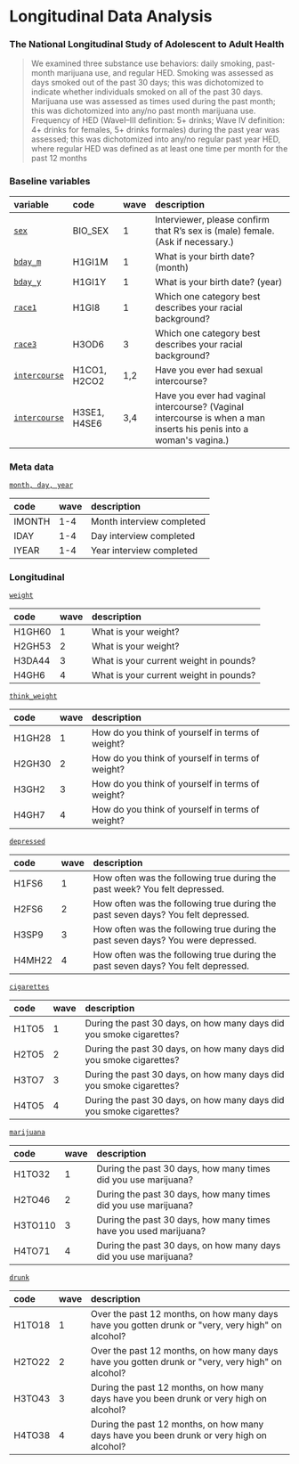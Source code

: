 # Longitudinal Data Analysis
### The National Longitudinal Study of Adolescent to Adult Health

> We examined three substance use behaviors: daily smoking, past-month marijuana use, and regular HED. Smoking was assessed as days smoked out of the past 30 days; this was dichotomized to indicate whether individuals smoked on all of the past 30 days. Marijuana use was assessed as times used during the past month; this was dichotomized into any/no past month marijuana use. Frequency of HED (WaveI–III definition: 5+ drinks; Wave IV definition: 4+ drinks for females, 5+ drinks formales) during the past year was assessed; this was dichotomized into any/no regular past year HED, where regular HED was defined as at least one time per month for the past 12 months

### Baseline variables

| variable      | code    | wave | description
| :------------ | :------ | :--  | :----------
| [`sex`](http://www.cpc.unc.edu/projects/addhealth/codebooks/ace/tool/codebookssearch?field=varname&match=contains&text=BIO_SEX) | BIO_SEX | 1    | Interviewer, please confirm that R’s sex is (male) female. (Ask if necessary.)
| [`bday_m`](http://www.cpc.unc.edu/projects/addhealth/codebooks/ace/tool/variablecollection?VariableCollectionId=2) | H1GI1M | 1    | What is your birth date? (month)
| [`bday_y`](http://www.cpc.unc.edu/projects/addhealth/codebooks/ace/tool/variablecollection?VariableCollectionId=2) | H1GI1Y | 1    | What is your birth date? (year)
| [`race1`](http://www.cpc.unc.edu/projects/addhealth/codebooks/ace/tool/codebookssearch?field=varname&match=contains&text=H1GI8+++) | H1GI8 | 1    | Which one category best describes your racial background?
| [`race3`](http://www.cpc.unc.edu/projects/addhealth/codebooks/ace/tool/codebookssearch?field=varname&match=contains&text=H3OD6) | H3OD6 | 3    | Which one category best describes your racial background?
| [`intercourse`](http://www.cpc.unc.edu/projects/addhealth/codebooks/ace/tool/variablecollection?VariableCollectionId=726) | H1CO1, H2CO2 | 1,2 | Have you ever had sexual intercourse?
| [`intercourse`](http://www.cpc.unc.edu/projects/addhealth/codebooks/ace/tool/variablecollection?VariableCollectionId=726) | H3SE1, H4SE6 | 3,4 | Have you ever had vaginal intercourse? (Vaginal intercourse is when a man inserts his penis into a woman's vagina.)

### Meta data

[`month, day, year`](http://www.cpc.unc.edu/projects/addhealth/codebooks/ace/tool/variablecollection?VariableCollectionId=2416)

| code    | wave | description
| :------ | :--- | :----------
| IMONTH  | 1-4  |  Month interview completed
| IDAY    | 1-4  |  Day interview completed
| IYEAR   | 1-4  |  Year interview completed

### Longitudinal

[`weight`](http://www.cpc.unc.edu/projects/addhealth/codebooks/ace/tool/variablecollection?VariableCollectionId=203)

| code    | wave | description
| :------ | :--- | :----------
| H1GH60  | 1    | What is your weight?
| H2GH53  | 2    | What is your weight?
| H3DA44  | 3    | What is your current weight in pounds?
| H4GH6   | 4    | What is your current weight in pounds?

[`think_weight`](http://www.cpc.unc.edu/projects/addhealth/codebooks/ace/tool/variablecollection?VariableCollectionId=409)

| code    | wave | description
| :------ | :--- | :----------
| H1GH28  | 1    | How do you think of yourself in terms of weight?
| H2GH30  | 2    | How do you think of yourself in terms of weight?
| H3GH2   | 3    | How do you think of yourself in terms of weight?
| H4GH7   | 4    | How do you think of yourself in terms of weight?

[`depressed`](http://www.cpc.unc.edu/projects/addhealth/codebooks/ace/tool/variablecollection?VariableCollectionId=1055)

| code    | wave | description
| :------ | :--- | :----------
| H1FS6   | 1    | How often was the following true during the past week? You felt depressed.
| H2FS6   | 2    | How often was the following true during the past seven days? You felt depressed.
| H3SP9   | 3    | How often was the following true during the past seven days? You were depressed.
| H4MH22  | 4    | How often was the following true during the past seven days? You felt depressed.

[`cigarettes`](http://www.cpc.unc.edu/projects/addhealth/codebooks/ace/tool/variablecollection?VariableCollectionId=2076)

| code    | wave | description
| :------ | :--- | :----------
| H1TO5   | 1    | During the past 30 days, on how many days did you smoke cigarettes?
| H2TO5   | 2    | During the past 30 days, on how many days did you smoke cigarettes?
| H3TO7   | 3    | During the past 30 days, on how many days did you smoke cigarettes?
| H4TO5   | 4    | During the past 30 days, on how many days did you smoke cigarettes?

[`marijuana`](http://www.cpc.unc.edu/projects/addhealth/codebooks/ace/tool/variablecollection?VariableCollectionId=2146)

| code    | wave | description
| :------ | :--- | :----------
| H1TO32  | 1    | During the past 30 days, how many times did you use marijuana?
| H2TO46  | 2    | During the past 30 days, how many times did you use marijuana?
| H3TO110 | 3    | During the past 30 days, how many times have you used marijuana?
| H4TO71  | 4    | During the past 30 days, on how many days did you use marijuana?

[`drunk`](http://www.cpc.unc.edu/projects/addhealth/codebooks/ace/tool/variablecollection?VariableCollectionId=2010)

| code    | wave | description
| :------ | :--- | :----------
| H1TO18  | 1    | Over the past 12 months, on how many days have you gotten drunk or "very, very high" on alcohol?
| H2TO22  | 2    | Over the past 12 months, on how many days have you gotten drunk or "very, very high" on alcohol?
| H3TO43  | 3    | During the past 12 months, on how many days have you been drunk or very high on alcohol?
| H4TO38  | 4    | During the past 12 months, on how many days have you been drunk or very high on alcohol?

